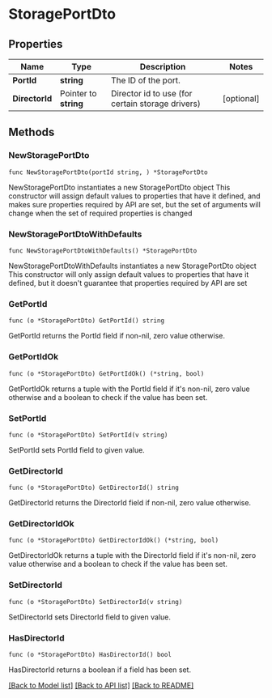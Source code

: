 # StoragePortDto

## Properties

Name | Type | Description | Notes
------------ | ------------- | ------------- | -------------
**PortId** | **string** | The ID of the port. | 
**DirectorId** | Pointer to **string** | Director id to use (for certain storage drivers) | [optional] 

## Methods

### NewStoragePortDto

`func NewStoragePortDto(portId string, ) *StoragePortDto`

NewStoragePortDto instantiates a new StoragePortDto object
This constructor will assign default values to properties that have it defined,
and makes sure properties required by API are set, but the set of arguments
will change when the set of required properties is changed

### NewStoragePortDtoWithDefaults

`func NewStoragePortDtoWithDefaults() *StoragePortDto`

NewStoragePortDtoWithDefaults instantiates a new StoragePortDto object
This constructor will only assign default values to properties that have it defined,
but it doesn't guarantee that properties required by API are set

### GetPortId

`func (o *StoragePortDto) GetPortId() string`

GetPortId returns the PortId field if non-nil, zero value otherwise.

### GetPortIdOk

`func (o *StoragePortDto) GetPortIdOk() (*string, bool)`

GetPortIdOk returns a tuple with the PortId field if it's non-nil, zero value otherwise
and a boolean to check if the value has been set.

### SetPortId

`func (o *StoragePortDto) SetPortId(v string)`

SetPortId sets PortId field to given value.


### GetDirectorId

`func (o *StoragePortDto) GetDirectorId() string`

GetDirectorId returns the DirectorId field if non-nil, zero value otherwise.

### GetDirectorIdOk

`func (o *StoragePortDto) GetDirectorIdOk() (*string, bool)`

GetDirectorIdOk returns a tuple with the DirectorId field if it's non-nil, zero value otherwise
and a boolean to check if the value has been set.

### SetDirectorId

`func (o *StoragePortDto) SetDirectorId(v string)`

SetDirectorId sets DirectorId field to given value.

### HasDirectorId

`func (o *StoragePortDto) HasDirectorId() bool`

HasDirectorId returns a boolean if a field has been set.


[[Back to Model list]](../README.md#documentation-for-models) [[Back to API list]](../README.md#documentation-for-api-endpoints) [[Back to README]](../README.md)


